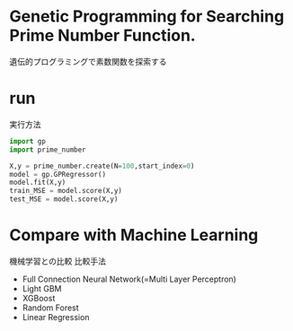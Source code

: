 # Genetic Programming for Searching Prime Number Function.
遺伝的プログラミングで素数関数を探索する

# run
実行方法

```python
import gp
import prime_number

X,y = prime_number.create(N=100,start_index=0)
model = gp.GPRegressor()
model.fit(X,y)
train_MSE = model.score(X,y)
test_MSE = model.score(X,y)
```

# Compare with Machine Learning
機械学習との比較
比較手法

- Full Connection Neural Network(=Multi Layer Perceptron)
- Light GBM
- XGBoost
- Random Forest
- Linear Regression

